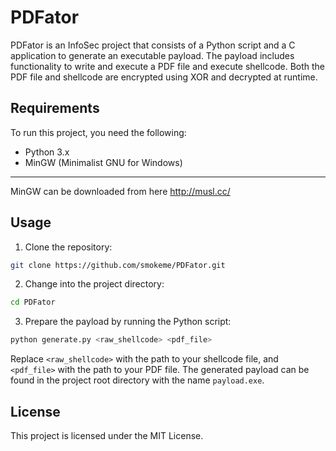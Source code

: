# PDFator

PDFator is an InfoSec project that consists of a Python script and a C application to generate an executable payload. The payload includes functionality to write and execute a PDF file and execute shellcode. Both the PDF file and shellcode are encrypted using XOR and decrypted at runtime.

## Requirements

To run this project, you need the following:

- Python 3.x
- MinGW (Minimalist GNU for Windows)

---

MinGW can be downloaded from here http://musl.cc/

## Usage

1. Clone the repository:
  ```bash
  git clone https://github.com/smokeme/PDFator.git
  ```
2. Change into the project directory:
  ```bash
  cd PDFator
  ```
3. Prepare the payload by running the Python script:
  ```bash
  python generate.py <raw_shellcode> <pdf_file>
  ```
Replace `<raw_shellcode>` with the path to your shellcode file, and `<pdf_file>` with the path to your PDF file.
The generated payload can be found in the project root directory with the name `payload.exe`.


## License

This project is licensed under the MIT License.
